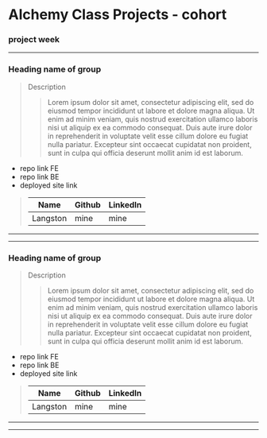 # Alchemy Class Projects - cohort 
### project week
___

 ### Heading name of group

> Description 
>>Lorem ipsum dolor sit amet, consectetur adipiscing elit, sed do eiusmod tempor incididunt ut labore et dolore magna aliqua. Ut enim ad minim veniam, quis nostrud exercitation ullamco laboris nisi ut aliquip ex ea commodo consequat. Duis aute irure dolor in reprehenderit in voluptate velit esse cillum dolore eu fugiat nulla pariatur. Excepteur sint occaecat cupidatat non proident, sunt in culpa qui officia deserunt mollit anim id est laborum.

* repo link FE
* repo link BE
* deployed site link

>
>| Name  | Github  | LinkedIn  |
>|---|---|---|
>|  Langston | mine   | mine   |

___
___
  ### Heading name of group

> Description 
>>Lorem ipsum dolor sit amet, consectetur adipiscing elit, sed do eiusmod tempor incididunt ut labore et dolore magna aliqua. Ut enim ad minim veniam, quis nostrud exercitation ullamco laboris nisi ut aliquip ex ea commodo consequat. Duis aute irure dolor in reprehenderit in voluptate velit esse cillum dolore eu fugiat nulla pariatur. Excepteur sint occaecat cupidatat non proident, sunt in culpa qui officia deserunt mollit anim id est laborum.

* repo link FE
* repo link BE
* deployed site link

>
>| Name  | Github  | LinkedIn  |
>|---|---|---|
>|  Langston | mine   | mine   |

___
___
